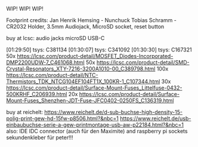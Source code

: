 WIP! WIP! WIP!

Footprint credits: 
Jan Henrik Hemsing - Nunchuck
Tobias Schramm - CR2032 Holder, 3.5mm Audiojack, MicroSD socket, reset button

buy at lcsc: 
audio jacks 
microSD
USB-C

‎[01:29:50] ‎tsys‎: C381134
‎[01:30:07] ‎tsys‎: C341092
‎[01:30:30] ‎tsys‎: C167321
50x https://lcsc.com/product-detail/MOSFET_Diodes-Incorporated-DMP2200UDW-7_C461068.html
50x https://lcsc.com/product-detail/SMD-Crystal-Resonators_XTY-7216-3200A1010-00_C389798.html
100x https://lcsc.com/product-detail/NTC-Thermistors_TDK_NTCG104EF104FT1X_100KR-1_C107344.html
30x https://lcsc.com/product-detail/Surface-Mount-Fuses_Littelfuse-0432-500KRHF_C206939.html
20x https://lcsc.com/product-detail/Surface-Mount-Fuses_Shenzhen-JDT-Fuse-JFC0402-0250FS_C136319.html


buy at reichelt: 
https://www.reichelt.de/d-sub-buchse-high-density-15-polig-print-gew-hd-15fw-p8506.html?&nbc=1
https://www.reichelt.de/usb-einbaubuchse-serie-a-gew-printmontage-usb-aw-p22184.html?&nbc=1
also: IDE IDC connector (auch für den Maximite) and raspberry pi sockets
sekundenkleber für peter!!!